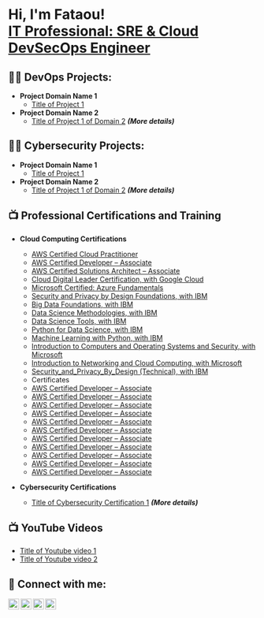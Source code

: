 <h1>Hi, I'm Fataou! <br/><a href="https://www.linkedin.com/in/fataou-maxwell-o/">IT Professional: SRE & Cloud DevSecOps Engineer</a>

<h2>👨‍💻 DevOps Projects:</h2>

- <b>Project Domain Name 1</b>
  - [Title of Project 1](https://github.com/fataou1maxwell/aws-eks-kubernetes-masterclass)
- <b>Project Domain Name 2</b>
  - [Title of Project 1 of Domain 2](https://github.com/fataou1maxwell/aws-eks-kubernetes-masterclass) <b><i>(More details)</b></i>

<h2>👨‍💻 Cybersecurity Projects:</h2>

- <b>Project Domain Name 1</b>
  - [Title of Project 1](https://github.com/fataou1maxwell/aws-eks-kubernetes-masterclass)
- <b>Project Domain Name 2</b>
  - [Title of Project 1 of Domain 2](https://github.com/fataou1maxwell/aws-eks-kubernetes-masterclass) <b><i>(More details)</b></i>

<h2>📺 Professional Certifications and Training</h2>

- <b>Cloud Computing Certifications</b>

  - [AWS Certified Cloud Practitioner](https://www.credly.com/badges/cc056dd8-181e-4e94-8b68-b0afa7474432/public_url)
  - [AWS Certified Developer – Associate](https://www.credly.com/badges/3080adfc-b399-448b-b1bd-858ad79607a1/public_url)
  - [AWS Certified Solutions Architect – Associate](https://www.credly.com/badges/6a4541aa-1d6a-422b-bf15-8aab3f91e866/public_url)
  - [Cloud Digital Leader Certification, with Google Cloud](https://www.credly.com/badges/46c1d021-045e-4ae6-a47a-837b1e755ecd/public_url)
  - [Microsoft Certified: Azure Fundamentals](https://learn.microsoft.com/api/credentials/share/en-us/Maxwell-1336/33626559121F9A8C?sharingId=E890E6403FA2CECD)
  - [Security and Privacy by Design Foundations, with IBM](https://www.credly.com/badges/c3c42acc-f755-440e-87ae-1c8ec1e076f5/public_url)
  - [Big Data Foundations, with IBM](https://www.credly.com/badges/2f1f7370-73d2-4c57-80e3-71f856374344/public_url)
  - [Data Science Methodologies, with IBM](https://www.credly.com/badges/b4811882-f87a-452b-ae48-d56357c9ea4e/public_url)
  - [Data Science Tools, with IBM](https://www.credly.com/badges/9a92fa13-cf32-46b5-b9d0-d92751ec1eb4/public_url)
  - [Python for Data Science, with IBM](https://www.credly.com/badges/b6c68daa-7c1b-4946-931c-abf1c03d67a8/public_url)
  - [Machine Learning with Python, with IBM](https://www.credly.com/badges/9aeba3d4-7245-4b3e-bcb3-24eb34bb4115/public_url)
  - [Introduction to Computers and Operating Systems and Security, with Microsoft](https://coursera.org/share/255657aa2cbf7d86bebb3edccf7d995b)
  - [Introduction to Networking and Cloud Computing, with Microsoft](https://coursera.org/share/7db0b7517a5142bfda05d50c9100b181)
  - [Security_and_Privacy_By_Design (Technical), with IBM](https://yourlearning.ibm.com/certificate/share/fa4fb5fce5ewogICJvYmplY3RJZCIgOiAiUExBTi0wRDFFNjZFQUM0NkIiLAogICJsZWFybmVyQ05VTSIgOiAiN0o0NzI1ODk3IiwKICAib2JqZWN0VHlwZSIgOiAiQUNUSVZJVFkiCn08bc27ca8cb-10)
  - Certificates
  - [AWS Certified Developer – Associate](https://www.credly.com/badges/3080adfc-b399-448b-b1bd-858ad79607a1/public_url)
  - [AWS Certified Developer – Associate](https://www.credly.com/badges/3080adfc-b399-448b-b1bd-858ad79607a1/public_url)
  - [AWS Certified Developer – Associate](https://www.credly.com/badges/3080adfc-b399-448b-b1bd-858ad79607a1/public_url)
  - [AWS Certified Developer – Associate](https://www.credly.com/badges/3080adfc-b399-448b-b1bd-858ad79607a1/public_url)
  - [AWS Certified Developer – Associate](https://www.credly.com/badges/3080adfc-b399-448b-b1bd-858ad79607a1/public_url)
  - [AWS Certified Developer – Associate](https://www.credly.com/badges/3080adfc-b399-448b-b1bd-858ad79607a1/public_url)
  - [AWS Certified Developer – Associate](https://www.credly.com/badges/3080adfc-b399-448b-b1bd-858ad79607a1/public_url)
  - [AWS Certified Developer – Associate](https://www.credly.com/badges/3080adfc-b399-448b-b1bd-858ad79607a1/public_url)
  - [AWS Certified Developer – Associate](https://www.credly.com/badges/3080adfc-b399-448b-b1bd-858ad79607a1/public_url)
  - [AWS Certified Developer – Associate](https://www.credly.com/badges/3080adfc-b399-448b-b1bd-858ad79607a1/public_url)
  - [AWS Certified Developer – Associate](https://www.credly.com/badges/3080adfc-b399-448b-b1bd-858ad79607a1/public_url)
  
 

   

- <b>Cybersecurity Certifications</b>
  - [Title of Cybersecurity Certification 1](https://www.credly.com/badges/3080adfc-b399-448b-b1bd-858ad79607a1/public_url) <b><i>(More details)</b></i>


<h2>📺 YouTube Videos</h2>

- [Title of Youtube video 1](https://www.youtube.com/shorts/ptT6NXftEP0?si=ZRUuxNwenN8eBKiE)
- [Title of Youtube video 2](https://www.youtube.com/shorts/ptT6NXftEP0?si=ZRUuxNwenN8eBKiE)


<h2> 🤳 Connect with me:</h2>

[<img align="left" alt="Fataou Maxwell O. | YouTube" width="22px" src="https:www.youtube.com/BestOpportunitiesToRise" />][youtube]
[<img align="left" alt="Fataou Maxwell O. | Twitter" width="22px" src="https://www.linkedin.com/in/fataou-maxwell-o/" />][twitter]
[<img align="left" alt="Fataou Maxwell O. | LinkedIn" width="22px" src="https://www.linkedin.com/in/fataou-maxwell-o/" />][linkedin]
[<img align="left" alt="Fataou Maxwell O. | Instagram" width="22px" src="https://www.linkedin.com/in/fataou-maxwell-o/" />][instagram]

[twitter]: https://www.linkedin.com/in/fataou-maxwell-o/
[youtube]: https://www.youtube.com/@bestopportunitiestorise/
[instagram]: https://www.linkedin.com/in/fataou-maxwell-o/
[linkedin]: https://www.linkedin.com/in/fataou-maxwell-o/

<!--
**joshmadakor1/joshmadakor1** is a ✨ _special_ ✨ repository because its `README.md` (this file) appears on your GitHub profile.

Here are some ideas to get you started:

- 🔭 I’m currently working on ...
- 🌱 I’m currently learning ...
- 👯 I’m looking to collaborate on ...
- 🤔 I’m looking for help with ...
- 💬 Ask me about ...
- 📫 How to reach me: ...
- 😄 Pronouns: ...
- ⚡ Fun fact: ...
-->

